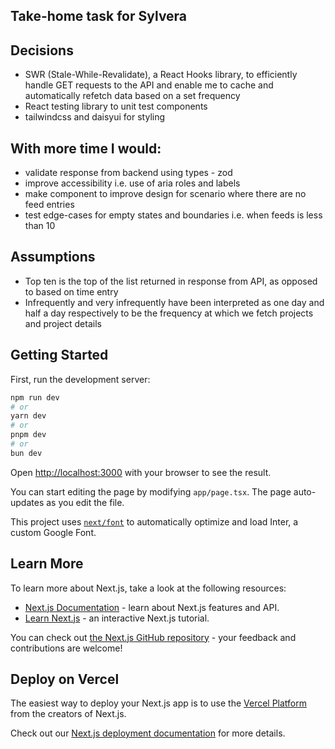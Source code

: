 ## Take-home task for Sylvera

## Decisions

- SWR (Stale-While-Revalidate), a React Hooks library, to efficiently handle GET requests to the API and enable me to cache and automatically refetch data based on a set frequency
- React testing library to unit test components
- tailwindcss and daisyui for styling

## With more time I would:

- validate response from backend using types - zod
- improve accessibility i.e. use of aria roles and labels
- make component to improve design for scenario where there are no feed entries
- test edge-cases for empty states and boundaries i.e. when feeds is less than 10

## Assumptions

- Top ten is the top of the list returned in response from API, as opposed to based on time entry
- Infrequently and very infrequently have been interpreted as one day and half a day respectively to be the frequency at which we fetch projects and project details

## Getting Started

First, run the development server:

```bash
npm run dev
# or
yarn dev
# or
pnpm dev
# or
bun dev
```

Open [http://localhost:3000](http://localhost:3000) with your browser to see the result.

You can start editing the page by modifying `app/page.tsx`. The page auto-updates as you edit the file.

This project uses [`next/font`](https://nextjs.org/docs/basic-features/font-optimization) to automatically optimize and load Inter, a custom Google Font.

## Learn More

To learn more about Next.js, take a look at the following resources:

- [Next.js Documentation](https://nextjs.org/docs) - learn about Next.js features and API.
- [Learn Next.js](https://nextjs.org/learn) - an interactive Next.js tutorial.

You can check out [the Next.js GitHub repository](https://github.com/vercel/next.js/) - your feedback and contributions are welcome!

## Deploy on Vercel

The easiest way to deploy your Next.js app is to use the [Vercel Platform](https://vercel.com/new?utm_medium=default-template&filter=next.js&utm_source=create-next-app&utm_campaign=create-next-app-readme) from the creators of Next.js.

Check out our [Next.js deployment documentation](https://nextjs.org/docs/deployment) for more details.
